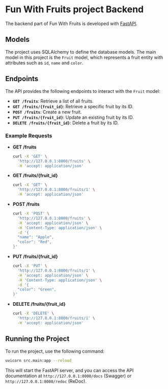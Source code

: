 # Fun With Fruits project Backend

The backend part of Fun With Fruits is developed with [FastAPI](https://fastapi.tiangolo.com/).

## Models

The project uses SQLAlchemy to define the database models. The main model in this project is the `Fruit` model, which represents a fruit entity with attributes such as `id`, `name` and `color`.

## Endpoints

The API provides the following endpoints to interact with the `Fruit` model:

- **`GET /fruits`**: Retrieve a list of all fruits.
- **`GET /fruits/{fruit_id}`**: Retrieve a specific fruit by its ID.
- **`POST /fruits`**: Create a new fruit.
- **`PUT /fruits/{fruit_id}`**: Update an existing fruit by its ID.
- **`DELETE /fruits/{fruit_id}`**: Delete a fruit by its ID.

### Example Requests

- **GET /fruits**

  ```sh
  curl -X 'GET' \
    'http://127.0.0.1:8000/fruits' \
    -H 'accept: application/json'
  ```

- **GET /fruits/{fruit_id}**

  ```sh
  curl -X 'GET' \
    'http://127.0.0.1:8000/fruits/1' \
    -H 'accept: application/json'
  ```

- **POST /fruits**

  ```sh
  curl -X 'POST' \
    'http://127.0.0.1:8000/fruits' \
    -H 'accept: application/json' \
    -H 'Content-Type: application/json' \
    -d '{
    "name": "Apple",
    "color": "Red",
  }'
  ```

- **PUT /fruits/{fruit_id}**

  ```sh
  curl -X 'PUT' \
    'http://127.0.0.1:8000/fruits/1' \
    -H 'accept: application/json' \
    -H 'Content-Type: application/json' \
    -d '{
    "color": "Green",
  }'
  ```

- **DELETE /fruits/{fruit_id}**

  ```sh
  curl -X 'DELETE' \
    'http://127.0.0.1:8000/fruits/1' \
    -H 'accept: application/json'
  ```

## Running the Project

To run the project, use the following command:

```sh
uvicorn src.main:app --reload
```

This will start the FastAPI server, and you can access the API documentation at `http://127.0.0.1:8000/docs` (Swagger) or `http://127.0.0.1:8000/redoc` (ReDoc).
